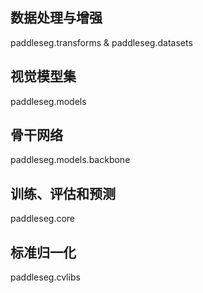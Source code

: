## 数据处理与增强
paddleseg.transforms &
paddleseg.datasets
## 视觉模型集
paddleseg.models
## 骨干网络
paddleseg.models.backbone
## 训练、评估和预测
paddleseg.core
## 标准归一化
paddleseg.cvlibs
